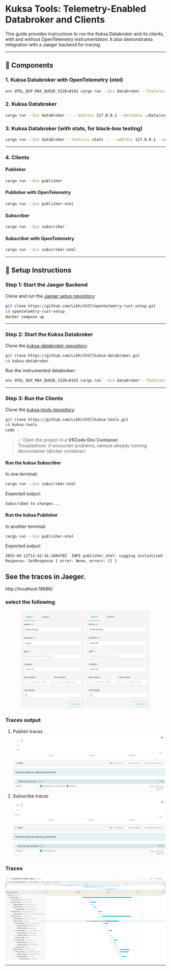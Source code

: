 # Kuksa Tools: Telemetry-Enabled Databroker and Clients

This guide provides instructions to run the Kuksa Databroker and its clients, with and without OpenTelemetry instrumentation. It also demonstrates integration with a Jaeger backend for tracing.

---

## 🧰 Components

### 1. Kuksa Databroker with OpenTelemetry (otel)
```bash
env OTEL_BSP_MAX_QUEUE_SIZE=8192 cargo run --bin databroker --features otel -- --address 127.0.0.1 --metadata ./data/vss-core/vss_release_4.0.json --insecure
```

### 2. Kuksa Databroker 
```bash
cargo run --bin databroker -- --address 127.0.0.1 --metadata ./data/vss-core/vss_release_4.0.json --insecure
```

### 3. Kuksa Databroker (with stats, for black-box testing)
```bash
cargo run --bin databroker --features stats -- --address 127.0.0.1 --metadata ./data/vss-core/vss_release_4.0.json --insecure
```

---

### 4. Clients

#### Publisher
```bash
cargo run --bin publisher
```

#### Publisher with OpenTelemetry
```bash
cargo run --bin publisher-otel
```

#### Subscriber
```bash
cargo run --bin subscriber
```

#### Subscriber with OpenTelemetry
```bash
cargo run --bin subscriber-otel
```

---

## 🔧 Setup Instructions

### Step 1: Start the Jaeger Backend

Clone and run the [Jaeger setup repository](https://github.com/LikhithST/opentelemtry-rust-setup.git):

```bash
git clone https://github.com/LikhithST/opentelemtry-rust-setup.git
cd opentelemtry-rust-setup
docker compose up
```

---

### Step 2: Start the Kuksa Databroker

Clone the [kuksa-databroker repository](https://github.com/LikhithST/kuksa-databroker.git):

```bash
git clone https://github.com/LikhithST/kuksa-databroker.git
cd kuksa-databroker
```

Run the instrumented databroker:
```bash
env OTEL_BSP_MAX_QUEUE_SIZE=8192 cargo run --bin databroker --features otel -- --address 127.0.0.1 --metadata ./data/vss-core/vss_release_4.0.json --insecure
```

---

### Step 3: Run the Clients

Clone the [kuksa-tools repository](https://github.com/LikhithST/kuksa-tools.git):

```bash
git clone https://github.com/LikhithST/kuksa-tools.git
cd kuksa-tools
code .
```

> ✅ Open the project in a **VSCode Dev Container**   
> Troubleshoot: if encounter problems, remove already running devcontainer (docker container)

#### Run the kuksa Subscriber

In one terminal:
```bash
cargo run --bin subscriber-otel
```

Expected output:
```
Subscribed to changes...
```

#### Run the kuksa Publisher

In another terminal:
```bash
cargo run --bin publisher-otel
```

Expected output:
```
2025-04-12T12:42:14.186478Z  INFO publisher_otel: Logging initialized
Response: SetResponse { error: None, errors: [] }
```

## See the traces in Jaeger.

http://localhost:16686/


### select the following

<p align="center">
  <img src="doc/img/image1.png" alt="Image 1" width="200"/>
  <img src="doc/img/image4.png" alt="Image 2" width="200"/>
</p>

### Traces output
1. Publish traces
![options](doc/img/image2.png)
2. Subscribe traces
![options](doc/img/image5.png)

### Traces

![options](doc/img/image3.png)

---
